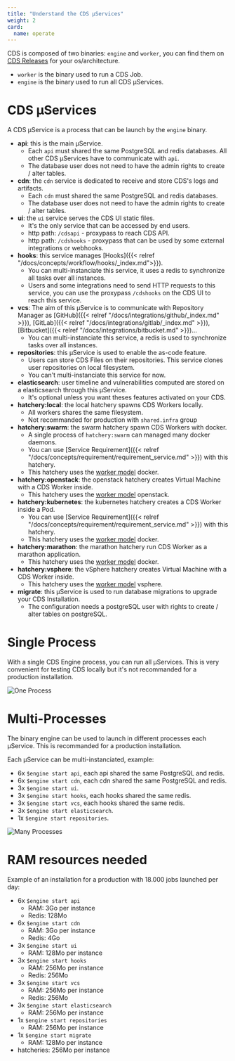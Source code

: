 ```yaml
---
title: "Understand the CDS µServices"
weight: 2
card: 
  name: operate
---
```


CDS is composed of two binaries: `engine` and `worker`, you can find them on [CDS Releases](https://github.com/ovh/cds/releases/latest) for your os/architecture.

- `worker` is the binary used to run a CDS Job.
- `engine` is the binary used to run all CDS µServices.


# CDS µServices

A CDS µService is a process that can be launch by the `engine` binary.

- **api**: this is the main µService. 
  - Each `api` must shared the same PostgreSQL and redis databases. All other CDS µServices have to communicate with `api`.
  - The database user does not need to have the admin rights to create / alter tables.
- **cdn**: the `cdn` service is dedicated to receive and store CDS's logs and artifacts. 
  - Each `cdn` must shared the same PostgreSQL and redis databases.
  - The database user does not need to have the admin rights to create / alter tables.
- **ui**: the `ui` service serves the CDS UI static files.
  - It's the only service that can be accessed by end users. 
  - http path: `/cdsapi` - proxypass to reach CDS API.
  - http path: `/cdshooks` - proxypass that can be used by some external integrations or webhooks.
- **hooks**: this service manages [Hooks]({{< relref "/docs/concepts/workflow/hooks/_index.md">}}). 
  - You can multi-instanciate this service, it uses a redis to synchronize all tasks over all instances.
  - Users and some integrations need to send HTTP requests to this service, you can use the proxypass `/cdshooks` on the CDS UI to reach this service.
- **vcs**: The aim of this µService is to communicate with Repository Manager as [GitHub]({{< relref "/docs/integrations/github/_index.md" >}}), [GitLab]({{< relref "/docs/integrations/gitlab/_index.md" >}}), [Bitbucket]({{< relref "/docs/integrations/bitbucket.md" >}})... 
  - You can multi-instanciate this service, a redis is used to synchronize tasks over all instances.
- **repositories**: this µService is used to enable the as-code feature. 
  - Users can store CDS Files on their repositories. This service clones user repositories on local filesystem. 
  - You can't multi-instanciate this service for now.
- **elasticsearch**: user timeline and vulnerabilities computed are stored on a elasticsearch through this µService. 
  - It's optional unless you want theses features activated on your CDS.
- **hatchery:local**: the local hatchery spawns CDS Workers locally.
  - All workers shares the same filesystem.
  - Not recommanded for production with `shared.infra` group
- **hatchery:swarm**: the swarm hatchery spawn CDS Workers with docker. 
  - A single process of `hatchery:swarm` can managed many docker daemons. 
  - You can use [Service Requirement]({{< relref "/docs/concepts/requirement/requirement_service.md" >}}) with this hatchery. 
  - This hatchery uses the [worker model](https://ovh.github.io/cds/docs/concepts/worker-model/) docker.
- **hatchery:openstack**: the openstack hatchery creates Virtual Machine with a CDS Worker inside. 
  - This hatchery uses the [worker model](https://ovh.github.io/cds/docs/concepts/worker-model/) openstack.
- **hatchery:kubernetes**: the kubernetes hatchery creates a CDS Worker inside a Pod. 
  - You can use [Service Requirement]({{< relref "/docs/concepts/requirement/requirement_service.md" >}}) with this hatchery. 
  - This hatchery uses the [worker model](https://ovh.github.io/cds/docs/concepts/worker-model/) docker.
- **hatchery:marathon**: the marathon hatchery run CDS Worker as a marathon application. 
  - This hatchery uses the [worker model](https://ovh.github.io/cds/docs/concepts/worker-model/) docker.
- **hatchery:vsphere**: the vSphere hatchery creates Virtual Machine with a CDS Worker inside. 
  - This hatchery uses the [worker model](https://ovh.github.io/cds/docs/concepts/worker-model/) vsphere.
- **migrate**: this µService is used to run database migrations to upgrade your CDS Installation.
  - The configuration needs a postgreSQL user with rights to create / alter tables on postgreSQL.

# Single Process

With a single CDS Engine process, you can run all µServices. This is very convenient for testing CDS locally but it's not recommanded for a production installation.

![One Process](../images/one-process.png)


# Multi-Processes

The binary engine can be used to launch in different processes each µService. This is recommanded for a production installation.

Each µService can be multi-instanciated, example:

- 6x `$engine start api`, each api shared the same PostgreSQL and redis.
- 6x `$engine start cdn`, each cdn shared the same PostgreSQL and redis.
- 3x `$engine start ui`.
- 3x `$engine start hooks`, each hooks shared the same redis.
- 3x `$engine start vcs`, each hooks shared the same redis.
- 3x `$engine start elasticsearch`.
- 1x `$engine start repositories`.


![Many Processes](../images/many-processes.png)


# RAM resources needed

Example of an installation for a production with 18.000 jobs launched per day:

- 6x `$engine start api`
  - RAM: 3Go per instance
  - Redis: 128Mo
- 6x `$engine start cdn`
  - RAM: 3Go per instance
  - Redis: 4Go
- 3x `$engine start ui`
  - RAM: 128Mo per instance
- 3x `$engine start hooks`
  - RAM: 256Mo per instance
  - Redis: 256Mo
- 3x `$engine start vcs`
  - RAM: 256Mo per instance
  - Redis: 256Mo
- 3x `$engine start elasticsearch`
  - RAM: 256Mo per instance
- 1x `$engine start repositories`
  - RAM: 256Mo per instance
- 1x `$engine start migrate`
  - RAM: 128Mo per instance
- hatcheries: 256Mo per instance
